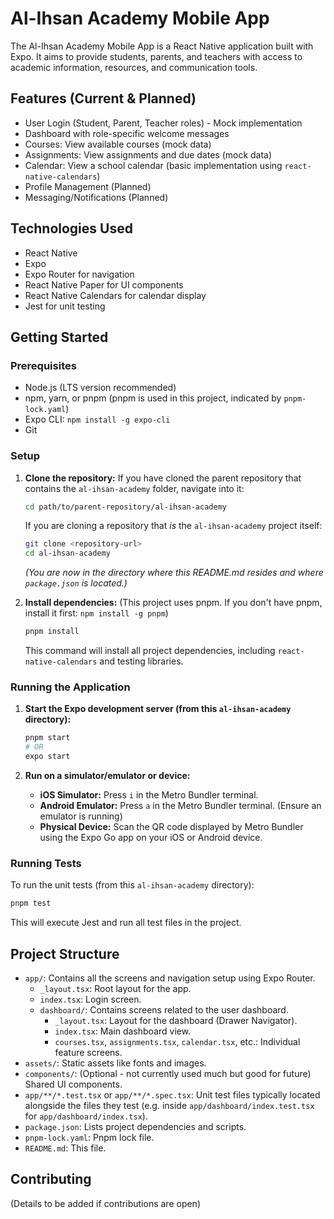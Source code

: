 # Al-Ihsan Academy Mobile App

The Al-Ihsan Academy Mobile App is a React Native application built with Expo. It aims to provide students, parents, and teachers with access to academic information, resources, and communication tools.

## Features (Current & Planned)

*   User Login (Student, Parent, Teacher roles) - Mock implementation
*   Dashboard with role-specific welcome messages
*   Courses: View available courses (mock data)
*   Assignments: View assignments and due dates (mock data)
*   Calendar: View a school calendar (basic implementation using `react-native-calendars`)
*   Profile Management (Planned)
*   Messaging/Notifications (Planned)

## Technologies Used

*   React Native
*   Expo
*   Expo Router for navigation
*   React Native Paper for UI components
*   React Native Calendars for calendar display
*   Jest for unit testing

## Getting Started

### Prerequisites

*   Node.js (LTS version recommended)
*   npm, yarn, or pnpm (pnpm is used in this project, indicated by `pnpm-lock.yaml`)
*   Expo CLI: `npm install -g expo-cli`
*   Git

### Setup

1.  **Clone the repository:**
    If you have cloned the parent repository that contains the `al-ihsan-academy` folder, navigate into it:
    ```bash
    cd path/to/parent-repository/al-ihsan-academy
    ```
    If you are cloning a repository that *is* the `al-ihsan-academy` project itself:
    ```bash
    git clone <repository-url>
    cd al-ihsan-academy
    ```
    *(You are now in the directory where this README.md resides and where `package.json` is located.)*

2.  **Install dependencies:**
    (This project uses pnpm. If you don't have pnpm, install it first: `npm install -g pnpm`)
    ```bash
    pnpm install
    ```
    This command will install all project dependencies, including `react-native-calendars` and testing libraries.

### Running the Application

1.  **Start the Expo development server (from this `al-ihsan-academy` directory):**
    ```bash
    pnpm start
    # OR
    expo start
    ```

2.  **Run on a simulator/emulator or device:**
    *   **iOS Simulator:** Press `i` in the Metro Bundler terminal.
    *   **Android Emulator:** Press `a` in the Metro Bundler terminal. (Ensure an emulator is running)
    *   **Physical Device:** Scan the QR code displayed by Metro Bundler using the Expo Go app on your iOS or Android device.

### Running Tests

To run the unit tests (from this `al-ihsan-academy` directory):

```bash
pnpm test
```

This will execute Jest and run all test files in the project.

## Project Structure

*   `app/`: Contains all the screens and navigation setup using Expo Router.
    *   `_layout.tsx`: Root layout for the app.
    *   `index.tsx`: Login screen.
    *   `dashboard/`: Contains screens related to the user dashboard.
        *   `_layout.tsx`: Layout for the dashboard (Drawer Navigator).
        *   `index.tsx`: Main dashboard view.
        *   `courses.tsx`, `assignments.tsx`, `calendar.tsx`, etc.: Individual feature screens.
*   `assets/`: Static assets like fonts and images.
*   `components/`: (Optional - not currently used much but good for future) Shared UI components.
*   `app/**/*.test.tsx` or `app/**/*.spec.tsx`: Unit test files typically located alongside the files they test (e.g. inside `app/dashboard/index.test.tsx` for `app/dashboard/index.tsx`).
*   `package.json`: Lists project dependencies and scripts.
*   `pnpm-lock.yaml`: Pnpm lock file.
*   `README.md`: This file.

## Contributing

(Details to be added if contributions are open)
